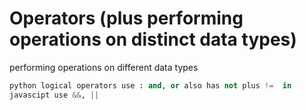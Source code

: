 # Operators (plus performing operations on distinct data types)

performing operations on different data types


```python
python logical operators use : and, or also has not plus !=  in
javascipt use &&, ||
```